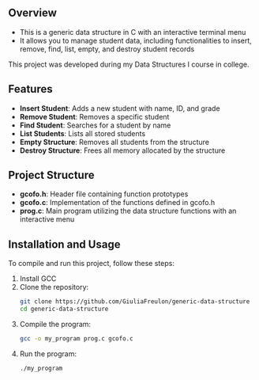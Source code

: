 ## Overview
- This is a generic data structure in C with an interactive terminal menu
- It allows you to manage student data, including functionalities to insert, remove, find, list, empty, and destroy student records

<p>This project was developed during my Data Structures I course in college.

## Features
- **Insert Student**: Adds a new student with name, ID, and grade
- **Remove Student**: Removes a specific student
- **Find Student**: Searches for a student by name
- **List Students**: Lists all stored students
- **Empty Structure**: Removes all students from the structure
- **Destroy Structure**: Frees all memory allocated by the structure

## Project Structure
- **gcofo.h**: Header file containing function prototypes
- **gcofo.c**: Implementation of the functions defined in gcofo.h
- **prog.c**: Main program utilizing the data structure functions with an interactive menu

## Installation and Usage
To compile and run this project, follow these steps:
1. Install GCC
2. Clone the repository:
   ```bash
   git clone https://github.com/GiuliaFreulon/generic-data-structure
   cd generic-data-structure
3. Compile the program:
   ```bash
   gcc -o my_program prog.c gcofo.c
4. Run the program:
   ```bash
   ./my_program
